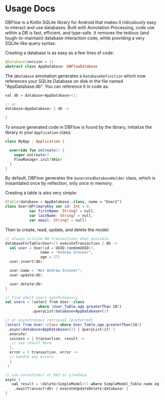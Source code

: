 # Usage Docs

DBFlow is a Kotlin SQLite library for Android that makes it ridiculously easy to interact and use databases. Built with Annotation Processing, code use within a DB is fast, efficient, and type-safe. It removes the tedious \(and tough-to-maintain\) database interaction code, while providing a very SQLite-like query syntax.

Creating a database is as easy as a few lines of code:

```kotlin
@Database(version = 1)
abstract class AppDatabase: DBFlowDatabase
```

The `@Database` annotation generates a `DatabaseDefinition` which now references your SQLite Database on disk in the file named "AppDatabase.db". You can reference it in code as:

```java
val db = database<AppDatabase>();

// or 
database<AppDatabase> { db -> 

}
```

To ensure generated code in DBFlow is found by the library, initialize the library in your `Application` class:

```kotlin
class MyApp : Application {

  override fun onCreate() {
    super.onCreate()
    FlowManager.init(this)
  }
}
```

By default, DBFlow generates the `GeneratedDatabaseHolder` class, which is instantiated once by reflection, only once in memory.

Creating a table is also very simple:

```kotlin
@Table(database = AppDatabase::class, name = "User2")
class User(@PrimaryKey var id: Int = 0,
           var firstName: String? = null,
           var lastName: String? = null,
           var email: String? = null)
```

Then to create, read, update, and delete the model:

```kotlin
// always utilize DB transactions when possible.
databaseForTable<User>().executeTransaction { db ->
  val user = User(id = UUID.randomUUID(),
                name = "Andrew Grosner",
                age = 27)
  user.insert(db)

  user.name = "Not Andrew Grosner";
  user.update(db)

  user.delete(db)
}

// find adult users synchronously
val users = (select from User::class
               where (User_Table.age greaterThan 18))
            .queryList(database<AppDatabase>())

// or asynchronous retrieval (preferred)
(select from User::class where User_Table.age.greaterThan(18))
 .async(database<AppDatabase>()) { queryList(it) }
 .execute(
  success = { transaction, result ->
   // use result here
  },
  error = { transaction, error ->
  // handle any errors
  }
 )

// use coroutines! or RX3 or LiveData
async {
   val result = (delete<SimpleModel>() where SimpleModel_Table.name.eq("5"))
    .awaitTransact(db) { executeUpdateDelete(database) }
}
```

